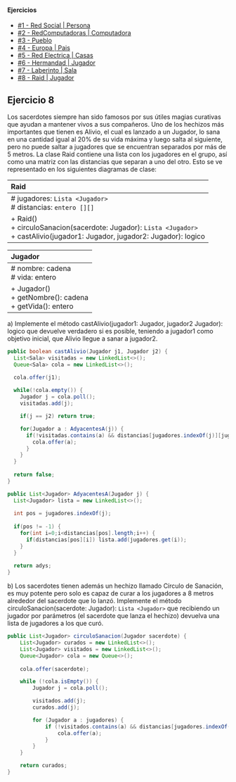 #### Ejercicios
* [#1 - Red Social | Persona](exercise-01.md)
* [#2 - RedComputadoras | Computadora](exercise-02.md)
* [#3 - Pueblo](exercise-03.md)
* [#4 - Europa | Pais](exercise-04.md)
* [#5 - Red Electrica | Casas](exercise-05.md)
* [#6 - Hermandad | Jugador](exercise-06.md)
* [#7 - Laberinto | Sala](exercise-07.md)
* [#8 - Raid | Jugador](exercise-08.md)

## Ejercicio 8
Los sacerdotes siempre han sido famosos por sus útiles magias curativas que ayudan a mantener vivos a sus compañeros. Uno de los hechizos más importantes que tienen es Alivio, el cual es lanzado a un Jugador, lo sana en una cantidad igual al 20% de su vida máxima y luego salta al siguiente, pero no puede saltar a jugadores que se encuentran separados por más de 5 metros. La clase Raid contiene una lista con los jugadores en el grupo, así como una matriz con las distancias que separan a uno del otro. Esto se ve representado en los siguientes diagramas de clase:

| Raid                                                                                                                               |
| :--------------------------------------------------------------------------------------------------------------------------------- |
| # jugadores: `Lista <Jugador>`<br># distancias: `entero [][]`                                                                      |
| + Raid()<br>+ circuloSanacion(sacerdote: Jugador): `Lista <Jugador>`<br>+ castAlivio(jugador1: Jugador, jugador2: Jugador): logico |

| Jugador                                                     |
| :---------------------------------------------------------- |
| # nombre: cadena<br># vida: entero                          |
| + Jugador()<br>+ getNombre(): cadena<br>+ getVida(): entero |

a) Implemente el método castAlivio(jugador1: Jugador, jugador2 Jugador): logico que devuelve verdadero si es posible, teniendo a jugador1 como objetivo inicial, que Alivio llegue a sanar a jugador2.
```java
public boolean castAlivio(Jugador j1, Jugador j2) {
  List<Sala> visitadas = new LinkedList<>();
  Queue<Sala> cola = new LinkedList<>();

  cola.offer(j1);
  
  while(!cola.empty()) {
    Jugador j = cola.poll();
    visitadas.add(j);

    if(j == j2) return true;

    for(Jugador a : AdyacentesA(j)) {
      if(!visitadas.contains(a) && distancias[jugadores.indexOf(j)][jugadores.indexOf(a)] <= 5) {
        cola.offer(a);
      }
    }
  }
  
  return false;
}

public List<Jugador> AdyacentesA(Jugador j) {
  List<Jugador> lista = new LinkedList<>();
  
  int pos = jugadores.indexOf(j);
  
  if(pos != -1) {
    for(int i=0;i<distancias[pos].length;i++) {
      if(distancias[pos][i]) lista.add(jugadores.get(i));
    }
  }
  
  return adys;
}
```

b) Los sacerdotes tienen además un hechizo llamado Círculo de Sanación, es muy potente pero solo es capaz de curar a los jugadores a 8 metros alrededor del sacerdote que lo lanzó. Implemente el método circuloSanacion(sacerdote: Jugador): `Lista <Jugador>` que recibiendo un jugador por parámetros (el sacerdote que lanza el hechizo) devuelva una lista de jugadores a los que curó.
```java
public List<Jugador> circuloSanacion(Jugador sacerdote) {
    List<Jugador> curados = new LinkedList<>();
    List<Jugador> visitados = new LinkedList<>();
    Queue<Jugador> cola = new Queue<>();
    
    cola.offer(sacerdote);

    while (!cola.isEmpty()) {
        Jugador j = cola.poll();

        visitados.add(j);
        curados.add(j);

        for (Jugador a : jugadores) {
            if (!visitados.contains(a) && distancias[jugadores.indexOf(sacerdote)][jugadores.indexOf(a)] <= 8) {
                cola.offer(a);
            }
        }
    }

    return curados;
}
```

